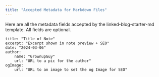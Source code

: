 ```yaml
---
title: "Accepted Metadata for Markdown Files"
---
```


Here are all the metadata fields accepted by the linked-blog-starter-md template. All fields are optional.
```
title: "Title of Note"
excerpt: "Excerpt shown in note preview + SEO"
date: "2024-03-06"
author:
	name: "GrownupGuy"
	url: "URL to a pic for the author"
ogImage:
	url: "URL to an image to set the og Image for SEO"
```